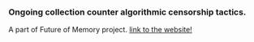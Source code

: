 ### Ongoing collection counter algorithmic censorship tactics.

A part of Future of Memory project.
[link to the website!](https://www.qianqian-ye.com/bypass-algorithmic-censorship-toolkit/)

